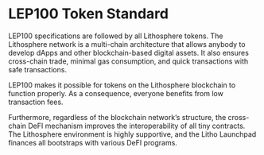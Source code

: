 # LEP100 Token Standard

LEP100 specifications are followed by all Lithosphere tokens. The Lithosphere network is a multi-chain architecture that allows anybody to develop dApps and other blockchain-based digital assets. It also ensures cross-chain trade, minimal gas consumption, and quick transactions with safe transactions.

LEP100 makes it possible for tokens on the Lithosphere blockchain to function properly. As a consequence, everyone benefits from low transaction fees.

Furthermore, regardless of the blockchain network’s structure, the cross-chain DeFI mechanism improves the interoperability of all tiny contracts. The Lithosphere environment is highly supportive, and the Litho Launchpad finances all bootstraps with various DeFI programs.
